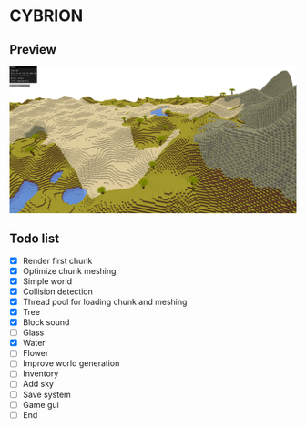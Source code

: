 # CYBRION

## Preview

![Screenshot](./screenshot.png)

## Todo list
- [x] Render first chunk
- [x] Optimize chunk meshing
- [x] Simple world
- [x] Collision detection
- [x] Thread pool for loading chunk and meshing
- [x] Tree
- [x] Block sound
- [ ] Glass
- [x] Water
- [ ] Flower
- [ ] Improve world generation
- [ ] Inventory
- [ ] Add sky
- [ ] Save system
- [ ] Game gui
- [ ] End
